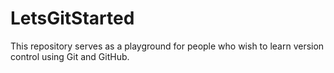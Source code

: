 # LetsGitStarted
This repository serves as a playground for people who wish to learn version control using Git and GitHub.
